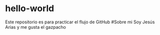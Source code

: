 # hello-world
Este repositorio es para practicar el flujo de GitHub
#Sobre mi
Soy Jesús Arias y me gusta el gazpacho
